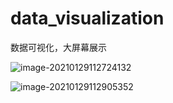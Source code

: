 # data_visualization
数据可视化，大屏幕展示

![image-20210129112724132](C:\Users\zhaonan\AppData\Roaming\Typora\typora-user-images\image-20210129112724132.png)

![image-20210129112905352](C:\Users\zhaonan\AppData\Roaming\Typora\typora-user-images\image-20210129112905352.png)

